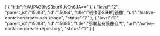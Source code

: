 [
	{
		"title":"tWJPAO9lvS3burKJvQn6JA=="
	},
	{
		"level":"2",
		"parent_id":"15083",
		"id":"15084",
		"title":"制作带SSH的镜像",
		"url":"/native-container/create-ssh-image",
		"status":"2"
	},
	{
		"level":"2",
		"parent_id":"15083",
		"id":"15085",
		"title":"部署私有镜像仓库",
		"url":"/native-container/create-repository",
		"status":"2"
	}
]